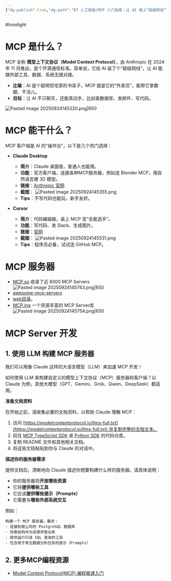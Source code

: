 ```yaml
---
{"dg-publish":true,"dg-path":"07 人工智能/MCP 入门指南：让 AI 接上“超级网线”.md","permalink":"/07 人工智能/MCP 入门指南：让 AI 接上“超级网线”/","created":"2025-09-24T14:52:59.705+08:00","updated":"2025-09-24T15:01:56.911+08:00"}
---
```


#Innolight

# MCP 是什么？

MCP 全称 **模型上下文协议（Model Context Protocol）**，由 Anthropic 在 2024 年 11 月推出，是个开源通信标准。简单说，它给 AI 装了个“超级网线”，让 AI 能跟外部工具、数据、系统无缝对接。

- **比喻**：AI 是个聪明但宅家的书呆子，MCP 就是它的“外卖员”，能帮它拿数据、干活儿。
- **目标**：让 AI 不只聊天，还能真动手，比如查数据库、发邮件、写代码。

![Pasted image 20250924145320.png|650](/img/user/0.Asset/resource/Pasted%20image%2020250924145320.png)

# MCP 能干什么？

MCP 客户端是 AI 的“操作台”，以下是几个热门选择：

- **Claude Desktop**
    - **简介**：Claude 桌面版，普通人也能用。
    - **功能**：官方客户端，连接各种MCP服务器，例如连 Blender MCP，用自然语言建 3D 模型。
    - **链接**：[Anthropic 官网](https://docs.anthropic.com/)
    - **截图**：
	    ![Pasted image 20250924145355.png](/img/user/0.Asset/resource/Pasted%20image%2020250924145355.png)
	- **Tips**：不写代码也能玩，新手友好。

- **Cursor**
	- **简介**：代码编辑器，装上 MCP 变“全能选手”。
	- **功能**：写代码、发 Slack、生成图片。
	- **链接**：[官网](https://cursor.sh/)
	- **截图**：
		![Pasted image 20250924145531.png](/img/user/0.Asset/resource/Pasted%20image%2020250924145531.png)
	- **Tips**：程序员必备，试试连 GitHub MCP。

# MCP 服务器

- [MCP.so](https://mcp.so/) 收录了近 8000 MCP Servers
![Pasted image 20250924145743.png|650](/img/user/0.Asset/resource/Pasted%20image%2020250924145743.png)
- [awesome-mcp-servers](https://github.com/punkpeye/awesome-mcp-servers)
- [web目录](https://glama.ai/mcp/servers)。
- [MCP.ing](https://mcp.ing/) 一个资源丰富的 MCP Server库
![Pasted image 20250924145754.png|650](/img/user/0.Asset/resource/Pasted%20image%2020250924145754.png)

# MCP Server 开发

## 1. 使用 LLM 构建 MCP 服务器

我们可以用像 Claude 这样的大语言模型（LLM）来加速 MCP 开发！

如何使用 LLM 来构建自定义的模型上下文协议（MCP）服务器和客户端？以 Claude 为例，其他大模型（GPT、Gemini、Grok、Qwen、DeepSeek）都适用。

**准备文档资料**

在开始之前，请收集必要的文档资料，以帮助 Claude 理解 MCP：

1. 访问 [https://modelcontextprotocol.io/llms-full.txt](https://modelcontextprotocol.io/llms-full.txt) 并复制完整的文档文本。
2. 前往 [MCP TypeScript SDK](https://github.com/modelcontextprotocol/typescript-sdk) 或 [Python SDK](https://github.com/modelcontextprotocol/python-sdk) 的代码仓库。
3. 复制 README 文件和其他相关文档。
4. 将这些文档粘贴到你与 Claude 的对话中。

**描述你的服务器需求**

提供文档后，清晰地向 Claude 描述你想要构建什么样的服务器。请具体说明：

- 你的服务器将**开放哪些资源**
- 它将**提供哪些工具**
- 它应该**提供哪些提示（Prompts）**
- 它需要与**哪些外部系统交互**

例如：

```
构建一个 MCP 服务器，要求：
- 连接到我公司的 PostgreSQL 数据库
- 将表结构作为资源开放出来
- 提供运行只读 SQL 查询的工具
- 包含用于常见数据分析任务的提示（Prompts）
```

## 2. 更多MCP编程资源

- [Model Context Protocol(MCP) 编程极速入门](http://github.com/liaokongVFX/MCP-Chinese-Getting-Started-Guide)